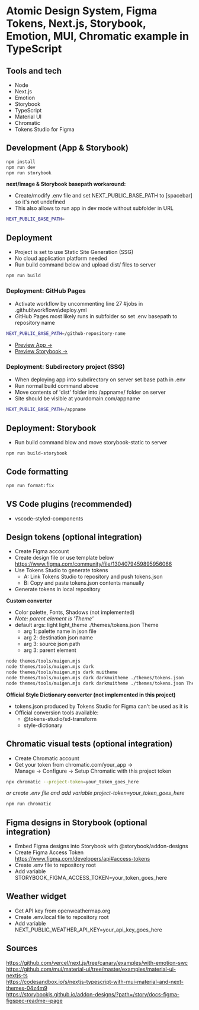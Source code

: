 # Atomic Design System, Figma Tokens, Next.js, Storybook, Emotion, MUI, Chromatic example in TypeScript

## Tools and tech

- Node
- Next.js
- Emotion
- Storybook
- TypeScript
- Material UI
- Chromatic
- Tokens Studio for Figma

## Development (App & Storybook)

```bash
npm install
npm run dev
npm run storybook
```

**next/image & Storybook basepath workaround:**

- Create/modify .env file and set NEXT_PUBLIC_BASE_PATH to [spacebar] so it's not undefined
- This also allows to run app in dev mode without subfolder in URL

```bash
NEXT_PUBLIC_BASE_PATH=
```

## Deployment

- Project is set to use Static Site Generation (SSG)
- No cloud application platform needed
- Run build command below and upload dist/ files to server

```bash
npm run build
```

### Deployment: GitHub Pages

- Activate workflow by uncommenting line 27 #jobs in .github\workflows\deploy.yml
- GitHub Pages most likely runs in subfolder so set .env basepath to repository name

```bash
NEXT_PUBLIC_BASE_PATH=/github-repository-name
```
- [Preview App ->](https://akikurvinen.github.io/nextjs-storybook-chromatic-template/)
- [Preview Storybook ->](https://akikurvinen.github.io/nextjs-storybook-chromatic-template/storybook)

### Deployment: Subdirectory project (SSG)

- When deploying app into subdirectory on server set base path in .env
- Run normal build command above
- Move contents of 'dist' folder into /appname/ folder on server
- Site should be visible at yourdomain.com/appname

```bash
NEXT_PUBLIC_BASE_PATH=/appname
```

## Deployment: Storybook

- Run build command blow and move storybook-static to server

```bash
npm run build-storybook
```

## Code formatting

```bash
npm run format:fix
```

## VS Code plugins (recommended)

- vscode-styled-components

## Design tokens (optional integration)

- Create Figma account
- Create design file or use template below  
  https://www.figma.com/community/file/1304079459895956066
- Use Tokens Studio to generate tokens
  - A: Link Tokens Studio to repository and push tokens.json
  - B: Copy and paste tokens.json contents manually
- Generate tokens in local repository

**Custom converter**

- Color palette, Fonts, Shadows (not implemented)
- _Note: parent element is 'Theme'_
- default args: light light_theme ./themes/tokens.json Theme
  - arg 1: palette name in json file
  - arg 2: destination json name
  - arg 3: source json path
  - arg 3: parent element

```bash
node themes/tools/muigen.mjs
node themes/tools/muigen.mjs dark
node themes/tools/muigen.mjs dark muitheme
node themes/tools/muigen.mjs dark darkmuitheme ./themes/tokens.json
node themes/tools/muigen.mjs dark darkmuitheme ./themes/tokens.json Theme
```

**Official Style Dictionary converter (not implemented in this project)**

- tokens.json produced by Tokens Studio for Figma can't be used as it is
- Official conversion tools available:
  - @tokens-studio/sd-transform
  - style-dictionary

## Chromatic visual tests (optional integration)

- Create Chromatic account
- Get your token from chromatic.com/your_app ->  
  Manage -> Configure -> Setup Chromatic with this project token

```bash
npx chromatic --project-token=your_token_goes_here
```

_or create .env file and add variable project-token=your_token_goes_here_

```bash
npm run chromatic
```

## Figma designs in Storybook (optional integration)

- Embed Figma designs into Storybook with @storybook/addon-designs
- Create Figma Access Token  
  https://www.figma.com/developers/api#access-tokens
- Create .env file to repository root
- Add variable STORYBOOK_FIGMA_ACCESS_TOKEN=your_token_goes_here

## Weather widget

- Get API key from openweathermap.org
- Create .env.local file to repository root
- Add variable NEXT_PUBLIC_WEATHER_API_KEY=your_api_key_goes_here

## Sources

https://github.com/vercel/next.js/tree/canary/examples/with-emotion-swc  
https://github.com/mui/material-ui/tree/master/examples/material-ui-nextjs-ts  
https://codesandbox.io/s/nextjs-typescript-with-mui-material-and-next-themes-04z4m9  
https://storybookjs.github.io/addon-designs/?path=/story/docs-figma-figspec-readme--page
